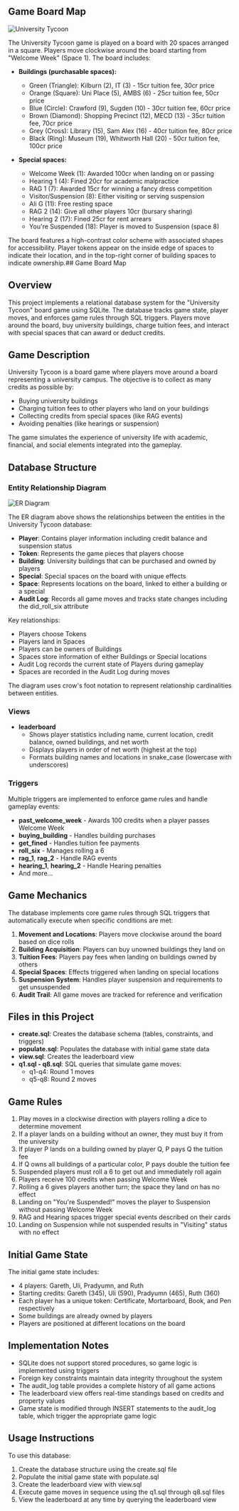 ## Game Board Map

![University Tycoon](https://github.com/user-attachments/assets/43b0faf3-5757-43a4-b663-ef2d31669ae2)

The University Tycoon game is played on a board with 20 spaces arranged in a square. Players move clockwise around the board starting from "Welcome Week" (Space 1). The board includes:

- **Buildings (purchasable spaces):**
  - Green (Triangle): Kilburn (2), IT (3) - 15cr tuition fee, 30cr price
  - Orange (Square): Uni Place (5), AMBS (6) - 25cr tuition fee, 50cr price
  - Blue (Circle): Crawford (9), Sugden (10) - 30cr tuition fee, 60cr price
  - Brown (Diamond): Shopping Precinct (12), MECD (13) - 35cr tuition fee, 70cr price
  - Grey (Cross): Library (15), Sam Alex (16) - 40cr tuition fee, 80cr price
  - Black (Ring): Museum (19), Whitworth Hall (20) - 50cr tuition fee, 100cr price

- **Special spaces:**
  - Welcome Week (1): Awarded 100cr when landing on or passing
  - Hearing 1 (4): Fined 20cr for academic malpractice
  - RAG 1 (7): Awarded 15cr for winning a fancy dress competition
  - Visitor/Suspension (8): Either visiting or serving suspension
  - Ali G (11): Free resting space
  - RAG 2 (14): Give all other players 10cr (bursary sharing)
  - Hearing 2 (17): Fined 25cr for rent arrears
  - You're Suspended (18): Player is moved to Suspension (space 8)

The board features a high-contrast color scheme with associated shapes for accessibility. Player tokens appear on the inside edge of spaces to indicate their location, and in the top-right corner of building spaces to indicate ownership.## Game Board Map


## Overview

This project implements a relational database system for the "University Tycoon" board game using SQLite. The database tracks game state, player moves, and enforces game rules through SQL triggers. Players move around the board, buy university buildings, charge tuition fees, and interact with special spaces that can award or deduct credits.

## Game Description

University Tycoon is a board game where players move around a board representing a university campus. The objective is to collect as many credits as possible by:
- Buying university buildings
- Charging tuition fees to other players who land on your buildings
- Collecting credits from special spaces (like RAG events)
- Avoiding penalties (like hearings or suspension)

The game simulates the experience of university life with academic, financial, and social elements integrated into the gameplay.

## Database Structure

### Entity Relationship Diagram

![ER Diagram](https://github.com/user-attachments/assets/1cfe91ab-1a98-4b53-b825-5ab51648b13a)

The ER diagram above shows the relationships between the entities in the University Tycoon database:
- **Player**: Contains player information including credit balance and suspension status
- **Token**: Represents the game pieces that players choose
- **Building**: University buildings that can be purchased and owned by players
- **Special**: Special spaces on the board with unique effects
- **Space**: Represents locations on the board, linked to either a building or a special
- **Audit Log**: Records all game moves and tracks state changes including the did_roll_six attribute

Key relationships:
- Players choose Tokens
- Players land in Spaces
- Players can be owners of Buildings
- Spaces store information of either Buildings or Special locations
- Audit Log records the current state of Players during gameplay
- Spaces are recorded in the Audit Log during moves

The diagram uses crow's foot notation to represent relationship cardinalities between entities.

### Views

- **leaderboard**
  - Shows player statistics including name, current location, credit balance, owned buildings, and net worth
  - Displays players in order of net worth (highest at the top)
  - Formats building names and locations in snake_case (lowercase with underscores)

### Triggers

Multiple triggers are implemented to enforce game rules and handle gameplay events:

- **past_welcome_week** - Awards 100 credits when a player passes Welcome Week
- **buying_building** - Handles building purchases
- **get_fined** - Handles tuition fee payments
- **roll_six** - Manages rolling a 6
- **rag_1**, **rag_2** - Handle RAG events
- **hearing_1**, **hearing_2** - Handle Hearing penalties
- And more...

## Game Mechanics

The database implements core game rules through SQL triggers that automatically execute when specific conditions are met:

1. **Movement and Locations**: Players move clockwise around the board based on dice rolls
2. **Building Acquisition**: Players can buy unowned buildings they land on
3. **Tuition Fees**: Players pay fees when landing on buildings owned by others
4. **Special Spaces**: Effects triggered when landing on special locations
5. **Suspension System**: Handles player suspension and requirements to get unsuspended
6. **Audit Trail**: All game moves are tracked for reference and verification

## Files in this Project

- **create.sql**: Creates the database schema (tables, constraints, and triggers)
- **populate.sql**: Populates the database with initial game state data
- **view.sql**: Creates the leaderboard view
- **q1.sql - q8.sql**: SQL queries that simulate game moves:
  - q1-q4: Round 1 moves
  - q5-q8: Round 2 moves

## Game Rules

1. Play moves in a clockwise direction with players rolling a dice to determine movement
2. If a player lands on a building without an owner, they must buy it from the university
3. If player P lands on a building owned by player Q, P pays Q the tuition fee
4. If Q owns all buildings of a particular color, P pays double the tuition fee
5. Suspended players must roll a 6 to get out and immediately roll again
6. Players receive 100 credits when passing Welcome Week
7. Rolling a 6 gives players another turn; the space they land on has no effect
8. Landing on "You're Suspended!" moves the player to Suspension without passing Welcome Week
9. RAG and Hearing spaces trigger special events described on their cards
10. Landing on Suspension while not suspended results in "Visiting" status with no effect

## Initial Game State

The initial game state includes:

- 4 players: Gareth, Uli, Pradyumn, and Ruth
- Starting credits: Gareth (345), Uli (590), Pradyumn (465), Ruth (360)
- Each player has a unique token: Certificate, Mortarboard, Book, and Pen respectively
- Some buildings are already owned by players
- Players are positioned at different locations on the board

## Implementation Notes

- SQLite does not support stored procedures, so game logic is implemented using triggers
- Foreign key constraints maintain data integrity throughout the system
- The audit_log table provides a complete history of all game actions
- The leaderboard view offers real-time standings based on credits and property values
- Game state is modified through INSERT statements to the audit_log table, which trigger the appropriate game logic

## Usage Instructions

To use this database:

1. Create the database structure using the create.sql file
2. Populate the initial game state with populate.sql
3. Create the leaderboard view with view.sql
4. Execute game moves in sequence using the q1.sql through q8.sql files
5. View the leaderboard at any time by querying the leaderboard view
